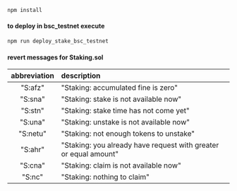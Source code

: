 ```sh
npm install
```

#### to deploy in bsc_testnet execute 
```sh
npm run deploy_stake_bsc_testnet
```

#### revert messages for Staking.sol 
|abbreviation|description|
|:---:|:---|
|"S:afz"|"Staking: accumulated fine is zero"|
|"S:sna"|"Staking: stake is not available now"|
|"S:stn"|"Staking: stake time has not come yet"|
|"S:una"|"Staking: unstake is not available now"|
|"S:netu"|"Staking: not enough tokens to unstake"|
|"S:ahr"|"Staking: you already have request with greater or equal amount"|
|"S:cna"|"Staking: claim is not available now"|
|"S:nc"|"Staking: nothing to claim"|
